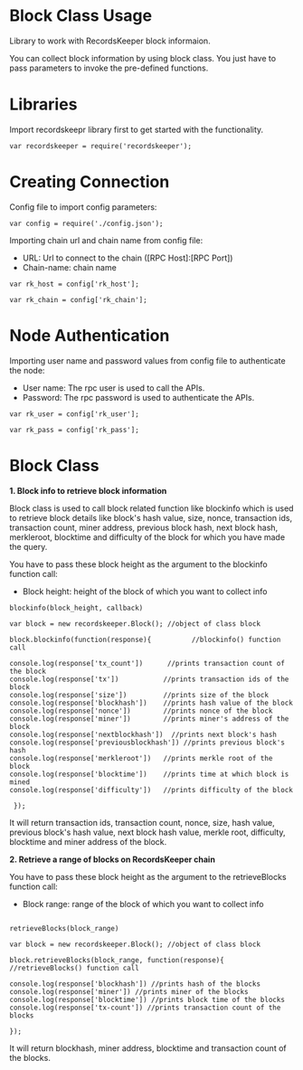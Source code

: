 Block Class Usage 
========================

Library to work with RecordsKeeper block informaion.

You can collect block information by using block class. You just have to
pass parameters to invoke the pre-defined functions.

Libraries
=========

Import recordskeepr library first to get started with the functionality.

``` {.sourceCode .nodejs}
var recordskeeper = require('recordskeeper');  
```

Creating Connection
===================

Config file to import config parameters:

``` {.sourceCode .nodejs}
var config = require('./config.json');
```

Importing chain url and chain name from config file:

-   URL: Url to connect to the chain (\[RPC Host\]:\[RPC Port\])
-   Chain-name: chain name

``` {.sourceCode .nodejs}
var rk_host = config['rk_host'];

var rk_chain = config['rk_chain'];
```

Node Authentication
===================

Importing user name and password values from config file to authenticate
the node:

-   User name: The rpc user is used to call the APIs.
-   Password: The rpc password is used to authenticate the APIs.

``` {.sourceCode .nodejs}
var rk_user = config['rk_user'];

var rk_pass = config['rk_pass'];
```

Block Class
===========

<div class="Block">

**1. Block info to retrieve block information**

</div>

Block class is used to call block related function like blockinfo which
is used to retrieve block details like block's hash value, size, nonce,
transaction ids, transaction count, miner address, previous block hash,
next block hash, merkleroot, blocktime and difficulty of the block for
which you have made the query.

You have to pass these block height as the argument to the blockinfo
function call:

-   Block height: height of the block of which you want to collect info

``` {.sourceCode .nodejs}
blockinfo(block_height, callback)

var block = new recordskeeper.Block(); //object of class block

block.blockinfo(function(response){          //blockinfo() function call 

console.log(response['tx_count'])      //prints transaction count of the block
console.log(response['tx'])           //prints transaction ids of the block
console.log(response['size'])         //prints size of the block
console.log(response['blockhash'])    //prints hash value of the block
console.log(response['nonce'])        //prints nonce of the block
console.log(response['miner'])        //prints miner's address of the block
console.log(response['nextblockhash'])  //prints next block's hash
console.log(response['previousblockhash']) //prints previous block's hash
console.log(response['merkleroot'])   //prints merkle root of the block
console.log(response['blocktime'])    //prints time at which block is mined
console.log(response['difficulty'])   //prints difficulty of the block

 });
```

It will return transaction ids, transaction count, nonce, size, hash
value, previous block's hash value, next block hash value, merkle root,
difficulty, blocktime and miner address of the block.

**2. Retrieve a range of blocks on RecordsKeeper chain**

You have to pass these block height as the argument to the
retrieveBlocks function call:

-   Block range: range of the block of which you want to collect info

``` {.sourceCode .nodejs}

retrieveBlocks(block_range)

var block = new recordskeeper.Block(); //object of class block

block.retrieveBlocks(block_range, function(response){ //retrieveBlocks() function call

console.log(response['blockhash']) //prints hash of the blocks
console.log(response['miner']) //prints miner of the blocks
console.log(response['blocktime']) //prints block time of the blocks
console.log(response['tx-count']) //prints transaction count of the blocks

});
```

It will return blockhash, miner address, blocktime and transaction count
of the blocks.
